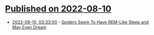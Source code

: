 # [Published on 2022-08-10](index.md)

* [2022-08-10, 03:33:00](https://science.slashdot.org/story/22/08/09/2246257/spiders-seem-to-have-rem-like-sleep-and-may-even-dream?utm_source=rss1.0mainlinkanon&utm_medium=feed) - [Spiders Seem To Have REM-Like Sleep and May Even Dream](https://science.slashdot.org/story/22/08/09/2246257/spiders-seem-to-have-rem-like-sleep-and-may-even-dream?utm_source=rss1.0mainlinkanon&utm_medium=feed)
